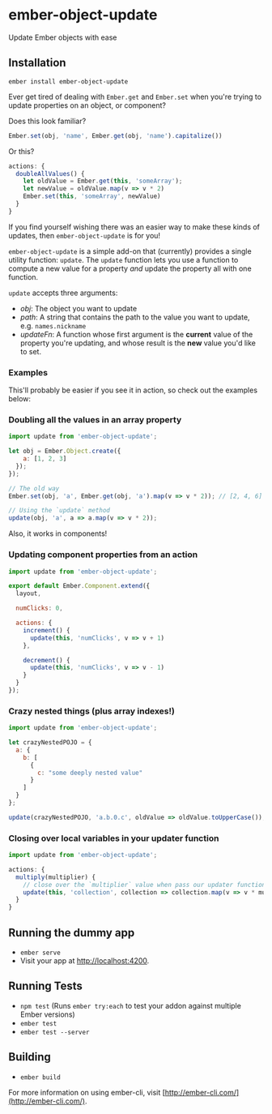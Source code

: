# ember-object-update

Update Ember objects with ease

## Installation

`ember install ember-object-update`

Ever get tired of dealing with `Ember.get` and `Ember.set` when you're trying to update properties on an object, or component?

Does this look familiar?

```js
Ember.set(obj, 'name', Ember.get(obj, 'name').capitalize())
```

Or this?

```js
actions: {
  doubleAllValues() {
    let oldValue = Ember.get(this, 'someArray');
    let newValue = oldValue.map(v => v * 2)
    Ember.set(this, 'someArray', newValue)
  }
}
```

If you find yourself wishing there was an easier way to make these kinds of updates, then `ember-object-update` is for you!

`ember-object-update` is a simple add-on that (currently) provides a single utility function: `update`. The `update` function lets you use a function to compute a new value for a property *and* update the property all with one function.

`update` accepts three arguments:
  - *obj*: The object you want to update
  - *path*: A string that contains the path to the value you want to update, e.g. `names.nickname`
  - *updateFn*: A function whose first argument is the **current** value of the property you're updating, and whose result is the **new** value you'd like to set.

### Examples

This'll probably be easier if you see it in action, so check out the examples below:

### Doubling all the values in an array property
```js
import update from 'ember-object-update';

let obj = Ember.Object.create({
    a: [1, 2, 3]
  });
});

// The old way
Ember.set(obj, 'a', Ember.get(obj, 'a').map(v => v * 2)); // [2, 4, 6]

// Using the `update` method
update(obj, 'a', a => a.map(v => v * 2));
```

Also, it works in components!

### Updating component properties from an action
```js
import update from 'ember-object-update';

export default Ember.Component.extend({
  layout,

  numClicks: 0,

  actions: {
    increment() {
      update(this, 'numClicks', v => v + 1)
    },

    decrement() {
      update(this, 'numClicks', v => v - 1)
    }
  }
});
```

### Crazy nested things (plus array indexes!)
```js
import update from 'ember-object-update';

let crazyNestedPOJO = {
  a: {
    b: [
      {
        c: "some deeply nested value"
      }
    ]
  }
};

update(crazyNestedPOJO, 'a.b.0.c', oldValue => oldValue.toUpperCase());
```

### Closing over local variables in your updater function
```js
import update from 'ember-object-update';

actions: {
  multiply(multiplier) {
    // close over the `multiplier` value when pass our updater function into `update`
    update(this, 'collection', collection => collection.map(v => v * multiplier));
  }
}
```

## Running the dummy app

* `ember serve`
* Visit your app at [http://localhost:4200](http://localhost:4200).

## Running Tests

* `npm test` (Runs `ember try:each` to test your addon against multiple Ember versions)
* `ember test`
* `ember test --server`

## Building

* `ember build`

For more information on using ember-cli, visit [http://ember-cli.com/](http://ember-cli.com/).
